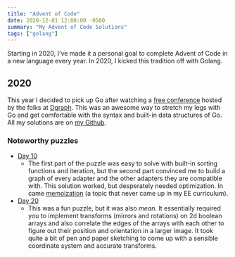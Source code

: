 ```yaml
---
title: "Advent of Code"
date: 2020-12-01 12:00:00 -0500
summary: "My Advent of Code Solutions"
tags: ["golang"]
---
```


Starting in 2020, I've made it a personal goal to complete Advent of Code in a new language every year. In 2020, I kicked this tradition off with Golang.

## 2020

This year I decided to pick up Go after watching a [free conference](https://systemsconf.io/) hosted by the folks at [Dgraph](https://dgraph.io/). This was an awesome way to stretch my legs with Go and get comfortable with the syntax and built-in data structures of Go. All my solutions are on [my Github](https://github.com/tgiv014/advent2020).

### Noteworthy puzzles

- [Day 10](https://adventofcode.com/2020/day/10)
  - The first part of the puzzle was easy to solve with built-in sorting functions and iteration, but the second part convinced me to build a graph of every adapter and the other adapters they are compatible with. This solution worked, but desperately needed optimization. In came [memoization](https://en.wikipedia.org/wiki/Memoization) (a topic that never came up in my EE curriculum).
- [Day 20](https://adventofcode.com/2020/day/20)
  - This was a fun puzzle, but it was also _mean_. It essentially required you to implement transforms (mirrors and rotations) on 2d boolean arrays and also correlate the edges of the arrays with each other to figure out their position and orientation in a larger image. It took quite a bit of pen and paper sketching to come up with a sensible coordinate system and accurate transforms.

